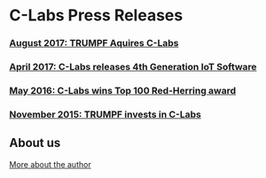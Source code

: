 # C-Labs Press Releases


### [August 2017: TRUMPF Aquires C-Labs](PR201708.md)

### [April 2017: C-Labs releases 4th Generation IoT Software](PR2017.md)

### [May 2016: C-Labs wins Top 100 Red-Herring award](PR2016.md)

### [November 2015: TRUMPF invests in C-Labs](PR2015.md)



## About us
[More about the author](about.md)
